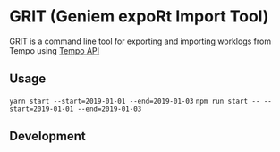 # GRIT (Geniem expoRt Import Tool)

GRIT is a command line tool for exporting and importing worklogs from Tempo using [Tempo API](https://tempo-io.github.io/tempo-api-docs/)

## Usage

`yarn start --start=2019-01-01 --end=2019-01-03`
`npm run start -- --start=2019-01-01 --end=2019-01-03`

## Development
